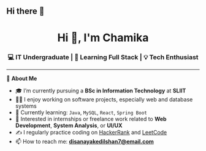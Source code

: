## Hi there 👋
<h1 align="center">Hi 👋, I'm Chamika</h1>
<h3 align="center">💻 IT Undergraduate | 🌱 Learning Full Stack | 💡 Tech Enthusiast</h3>

---

🌟 **About Me**

- 🎓 I’m currently pursuing a **BSc in Information Technology** at **SLIIT**
- 👨‍💻 I enjoy working on software projects, especially web and database systems
- 🧠 Currently learning: `Java`, `MySQL`, `React`, `Spring Boot`
- 💼 Interested in internships or freelance work related to **Web Development**, **System Analysis**, or **UI/UX**
- ✍️ I regularly practice coding on [HackerRank](https://www.hackerrank.com/) and [LeetCode](https://leetcode.com/)
- 📫 How to reach me: **disanayakedilshan7@email.com**



